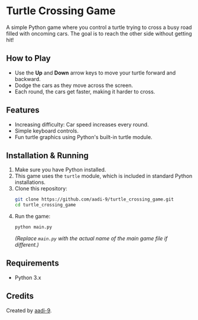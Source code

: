 # Turtle Crossing Game

A simple Python game where you control a turtle trying to cross a busy road filled with oncoming cars. The goal is to reach the other side without getting hit!

## How to Play

- Use the **Up** and **Down** arrow keys to move your turtle forward and backward.
- Dodge the cars as they move across the screen.
- Each round, the cars get faster, making it harder to cross.

## Features

- Increasing difficulty: Car speed increases every round.
- Simple keyboard controls.
- Fun turtle graphics using Python's built-in turtle module.

## Installation & Running

1. Make sure you have Python installed.
2. This game uses the `turtle` module, which is included in standard Python installations.
3. Clone this repository:
   ```bash
   git clone https://github.com/aadi-9/turtle_crossing_game.git
   cd turtle_crossing_game
   ```
4. Run the game:
   ```bash
   python main.py
   ```
   *(Replace `main.py` with the actual name of the main game file if different.)*

## Requirements

- Python 3.x

## Credits

Created by [aadi-9](https://github.com/aadi-9).

